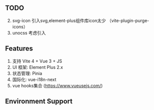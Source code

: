 ## TODO

2. svg-icon 引入svg,element-plus组件库icon太少 （vite-plugin-purge-icons）
3. unocss 考虑引入

## Features

1. 支持 Vite 4 + Vue 3 + JS
2. UI 框架: Element Plus 2.x
3. 状态管理: Pinia
4. 国际化: vue-i18n-next
5. vue hooks集合 (https://www.vueusejs.com/)

## Environment Support
